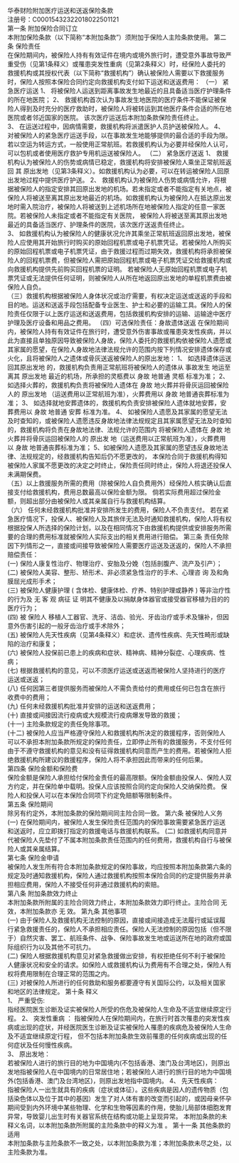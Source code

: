 华泰财险附加医疗运送和送返保险条款   
   注册号：C00015432322018022501121   
第一条   附加保险合同订立   
本附加保险条款（以下简称“本附加条款”）须附加于保险人主险条款使用。 
第二条   保险责任   
在保险期间内，被保险人持有有效证件在境内或境外旅行时，遭受意外事故导致严重受伤（见第1条释义）或罹患突发性重病（见第2条释义）时，经保险人委托的救援机构或其授权代表（以下简称“救援机构”）确认被保险人需要以下救援服务时，保险人按照本保险合同约定向救援机构支付如下运送和送返费用： 
（一）   紧急医疗运送 
1、   将被保险人运送到距离事故发生地最近的且具备适当医疗护理条件的所在地医院； 
2、   救援机构首次认为事故发生地医院的医疗条件不能保证被保险人得到及时充分的医疗救助时，被保险人将被转运到其他医疗条件合适的所在地医院或者邻近国家的医院。 该次医疗运送后本附加条款保险责任终止。   
3、   在运送过程中，因病情需要，救援机构将派遣医护人员护送被保险人。 
4、   对被保险人的紧急医疗运送手段，以在事故发生地能够提供的最合适的手段为限。若以空运为转运方式，一般使用正常航班。若救援机构认为必要并经保险人认可，可以包机或者使用医疗救护专用机运送被保险人。 
（二）   紧急医疗送返 
1、   救援机构认为被保险人的伤势或病情已稳定，救援机构将安排被保险人乘坐正常航班返回 其 原出发地（见第3条释义）。如救援机构认为必要，可以在转运被保险人回原出发地过程中提供医疗护送。 
2、   救援机构认为被保险人伤势或病情允许，将根据被保险人的指定安排其回原出发地的机场。若未指定或者不能指定有关地点，被保险人将被送至离其原出发地最近的机场。如救援机构认为被保险人在抵达原出发地时需入院治疗，被保险人将被送到上述机场所在地被保险人指定的任意一家医院。若被保险人未指定或者不能指定有关医院， 被保险人将被送至离其原出发地最近的具备适当医疗、护理条件的医院，该次医疗送返责任终止。   
3、   如救援机构认为被保险人的健康状况允许其乘坐正常航班返回原出发地，被保险人应使用其开始旅行时购买的原始回程机票或电子机票凭证。若被保险人所购买的原始回程机票或电子机票凭证，由于救援过程而过期失效，救援机构将承担被保险人的回程机票费，但被保险人需把原始回程机票或电子机票凭证交给救援机构或向救援机构提供先前购买回程机票的证明。 若被保险人无原始回程机票或电子机票凭证或无法提供任何证明，则被保险人从所在地返回原出发地的单程机票费由被保险人自负。   
（三）救援机构根据被保险人身体状况或治疗需要，有权决定运送或送返的手段和目的地。运送和送返手段包括配备专业医生、护士和必要的运输工具。保险人的保险责任仅限于以上医疗运送和送返费用，包括救援机构安排的运输、运输途中医疗护理及医疗设备和用品之费用。 
（四）可选保险责任：身故遗体送返 
在保险期间内，被保险人持有有效证件在旅行时，遭受意外伤害事故或罹患突发性疾病，并以此为直接且单独原因导致被保险人身故，保险人委托的救援机构依被保险人遗愿或其家属的愿望，在保险人身故地法律法规允许的范围内按下列情况安排遗体保存或火化，且将被保险人之遗体或骨灰送返被保险人的原出发地： 
1、   如选择遗体运送 回其原出发地 的，救援机构负责用正常航班将被保险人的遗体从 事故发生 地运至离其 原出发地 最近的机场，所承担的灵柩费以 身故 地普通 灵柩 标准为准； 
2、   如选择火葬的，救援机构负责将被保险人遗体在 身故 地火葬并将骨灰运回被保险人的 原出发地 （运送费用以正常航班为准），火葬费用以 身故 地普通丧葬标准为准； 
3、   如选择就地安葬遗体的，救援机构负责安排被保险人遗体就地安葬，安葬费用以 身故 地普通 安葬 标准为准。 
4、   如被保险人遗愿及其家属的愿望无法及时查知的，或被保险人遗愿违反身故地法律法规规定且其家属愿望无法及时查知的，救援机构将负责在身故地法律、法规允许的范围内 将被保险人遗体在 身故 地火葬并将骨灰运回被保险人的 原出发 地（运送费用以正常航班为准），火葬费用以 身故 地普通丧葬标准为准； 
5、如被保险人遗愿及其家属的愿望违反身故地法律、法规规定的，经救援机构告知后仍不愿更改的， 本保险合同于救援机构得知被保险人家属不愿更改的决定之时终止，保险责任同时终止，保险人将退还投保人未满期保费。   
（五）以上救援服务所需的费用（除被保险人自负费用外）经保险人核实确认后直接支付给救援机构，费用总数最高以保险金额为限。 倘若实际费用超过保险金额，则超出部分由被保险人或其亲属自行与救援机构结算。   
（六） 任何未经救援机构批准并安排所发生的费用，保险人不负责支付。  若在紧急医疗情况下，投保人、被保险人及其旅伴无法及时通知救援机构，保险人将有权根据投保人所选择的保险计划，以及在相同情况下由救援机构提供或安排服务所需要的合理的费用标准就被保险人实际支出的相关费用进行赔偿。 
第三条   责任免除   
因下列情形之一，直接或间接导致被保险人需要医疗运送及送返的，保险人不承担赔偿责任：   
(一)   保险人康复性治疗、物理治疗、安胎及分娩（包括剖腹产、流产及引产）；    
(二)   被保险人美容、整形、矫形术、非必须紧急性治疗的手术、心理咨  询  及和角膜屈光成形手术；   
(三)   被保险人健康护理  (  含体检、健康体检、疗养、特别护理或静养  )  等非治疗性的行为及  无  客  观  病征  证  明其不健康及以捐献身体器官或接受器官移植为目的的医疗行为；   
(四)   被  保险人  移植人工器官、洗牙、洁齿、验光、牙齿治疗或手术及镶补，但因意外伤害引起的一般牙齿治疗或手术除外；   
(五)   被保险人先天性疾病（见第4条释义）和症状、遗传性疾病、先天性畸形或缺陷的治疗和康复；   
(六)   被保险人投保前已患上的疾病和症状、精神病、精神分裂症、心理疾病、性病；   
(七)   根据救援机构的意见，可以不须医疗运送或送返而被保险人坚持进行的医疗运送或送返；    
(八)   任何因第三者提供服务而被保险人不需负责给付的费用或任何已包含在旅行收费中的费用；   
(九)   任何未经救援机构批准并安排的运送和送返费用；   
(十)   直接或间接因流行疫病或大规模流行疫病爆发导致的救援；   
(十一)   主险条款规定的责任免除事项。   
(十二)   被保险人应当严格遵守保险人和救援机构所决定的救援程序，否则保险人可以不承担本附加条款所规定的保险责任，立即停止所有的救援服务，不支付任何由于不遵守救援机构的意见和没有征得救援机构同意而产生的费用。若被保险人拒绝救援机构所建议的救援程序，保险人将不承担因此而带来的任何后果。   
第四条   保险金额和保险费   
保险金额是保险人承担给付保险金责任的最高限额。保险金额由投保人、保险人双方约定，并在保险单中载明。投保人应该按照合同约定向保险人交纳保险费。 保险人和投保人可以在本保险合同项下约定免赔额等限制条件。   
第五条   保险期间   
除另有约定外，本附加条款的保险期间同主险合同一致。 
第六条   被保险人义务   
(一)   在保险期间内，被保险人发生保险责任范围内的保险事故需要紧急医疗运送和送返时，应立即拨打指定的救援电话与救援机构联系。 
(二)   如救援机构同意并代被保险人先垫付了不属本附加条款责任范围内的任何费用，救援机构自行与被保险人或其亲属结算。   
第七条   保险金申请   
被保险人发生所有符合本附加条款规定的保险事故，均应按照本附加条款第六条的规定及时通知救援机构，保险人通过救援机构按照本保险合同的约定提供服务并承担相应费用，保险人不接受任何非通过救援机构的索赔。   
第八条   附加条款效力终止   
本附加条款所附属的主险合同效力终止，本附加条款效力即行终止。主险合同 无 效，本附加条款亦 无 效。 
第九条   其他事项   
(一)   由于保险人及救援机构无法控制的原因，直接或间接造成无法履行或延误履行紧急救援责任的，保险人不承担相应责任。保险人无法控制的原因包括（但不限于）自然灾害、罢工、航班条件、战争、保险事故发生地或运送所在地的政府或国际组织行为以及其他不可抗力。   
(二)   保险人根据救援机构意见对紧急救援做出安排，有权拒绝任何不利于被保险人健康状况和安全的请求。如保险人或救援机构认为费用有不合理之处，保险人有权将费用限制在合理正常的范围之内。   
(三)   对被保险人所进行的任何救助和服务都要遵守有关国际公约，以及相关国家和地区的法律规定。 
第十条   释义   
1、   严重受伤:  
指经医院医生诊断及证实被保险人所受的伤危及被保险人生命及不适宜继续原定行程。 
2、  突发性重病  ： 
指被保险人在保险期间内，在旅行时首次罹患的突发性疾病或出现的症状，并经医院医生诊断及证实被保险人罹患的疾病危及被保险人生命及不适宜继续原定行程， 但不包括本附加条款生效前罹患的任何疾病或出现的任何症状及任何慢性疾病。   
3、  原出发地：   
若被保险人进行的旅行目的地为中国境内(不包括香港、澳门及台湾地区)，则原出发地指被保险人在中国境内的日常居住地；若被保险人进行的旅行目的地为中国境外(包括香港、澳门及台湾地区)，则原出发地指中国境内。 
4、  先天性疾病：  
指被保险人一出生就具有的疾病（症状或体征）。这些疾病是因人的遗传物质（包括染色体以及位于其中的基因）发生了对人体有害的改变而引起的，或因母亲怀孕期间受到内外环境中某些物理、化学和生物等因素的作用，使胎儿局部体细胞发育异常，导致婴儿出生时有关器官系统在结构或功能上呈现异常。 
本附加条款的未释义名词，以本附加条款所附属的主险条款中的释义为准 。 
第十一条   其他条款的适用   
本附加条款与主险条款不一致之处，以本附加条款为准；本附加条款未尽之处，以主险条款为准。 
  

